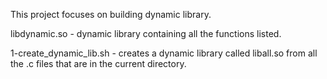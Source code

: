This project focuses on building dynamic library.

libdynamic.so - dynamic library containing all the functions listed.

1-create_dynamic_lib.sh - creates a dynamic library called liball.so from all the .c files that are in the current directory.
